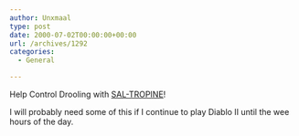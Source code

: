 ```yaml
---
author: Unxmaal
type: post
date: 2000-07-02T00:00:00+00:00
url: /archives/1292
categories:
  - General

---
```

Help Control Drooling with [SAL-TROPINE][1]! 

I will probably need some of this if I continue to play Diablo II until the wee hours of the day.

 [1]: http://www.hopepharm.com/saltropine/index.htm